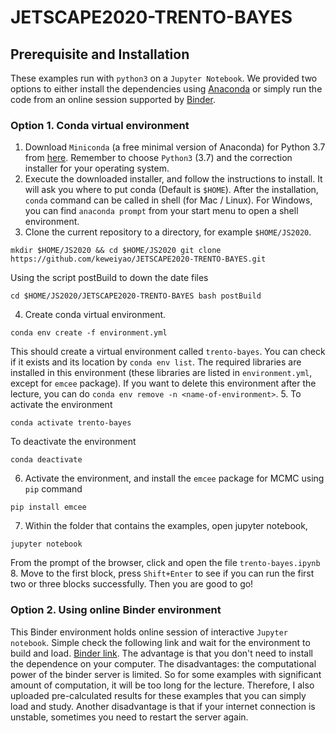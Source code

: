 # JETSCAPE2020-TRENTO-BAYES

## Prerequisite and Installation

These examples run with `python3` on a `Jupyter Notebook`. 
We provided two options to either install the dependencies using [Anaconda](https://www.anaconda.com/) or simply run the code from an online session supported by [Binder](https://mybinder.org/).

### Option 1. Conda virtual environment

1. Download `Miniconda` (a free minimal version of Anaconda) for Python 3.7 from [here](https://docs.conda.io/en/latest/miniconda.html). Remember to choose `Python3` (3.7) and the correction installer for your operating system.
2. Execute the downloaded installer, and follow the instructions to install.
It will ask you where to put conda (Default is `$HOME`). After the installation, `conda` command can be called in shell (for Mac / Linux). For Windows, you can find `anaconda prompt` from your start menu to open a shell environment.
3. Clone the current repository to a directory, for example `$HOME/JS2020`.
```
mkdir $HOME/JS2020 && cd $HOME/JS2020 git clone https://github.com/keweiyao/JETSCAPE2020-TRENTO-BAYES.git 
```
Using the script postBuild to down the date files  
```
cd $HOME/JS2020/JETSCAPE2020-TRENTO-BAYES bash postBuild 
```
4. Create conda virtual environment.
```
conda env create -f environment.yml 
```
This should create a virtual environment called `trento-bayes`. You can check if it exists and its location by `conda env list`. The required libraries are installed in this environment (these libraries are listed in `environment.yml`, except for `emcee` package). If you want to delete this environment after the lecture, you can do `conda env remove -n <name-of-environment>`.
5. To activate the environment 
```
conda activate trento-bayes 
```
To deactivate the environment 
```
conda deactivate 
```
6. Activate the environment, and install the `emcee` package for MCMC using `pip` command 
```
pip install emcee 
```
7. Within the folder that contains the examples, open jupyter notebook, 
```
jupyter notebook 
```
From the prompt of the browser, click and open the file `trento-bayes.ipynb`
8. Move to the first block, press `Shift+Enter` to see if you can run the first two or three blocks successfully. 
Then you are good to go!

### Option 2. Using online Binder environment

This Binder environment holds online session of interactive `Jupyter notebook`. 
Simple check the following link and wait for the environment to build and load.
[Binder link](https://mybinder.org/v2/gh/keweiyao/JETSCAPE2020-TRENTO-BAYES/master ).
The advantage is that you don't need to install the dependence on your computer. 
The disadvantages: the computational power of the binder server is limited. 
So for some examples with significant amount of computation, it will be too long for the lecture. 
Therefore, I also uploaded pre-calculated results for these examples that you can simply load and study.
Another disadvantage is that if your internet connection is unstable, sometimes you need to restart the server again.
